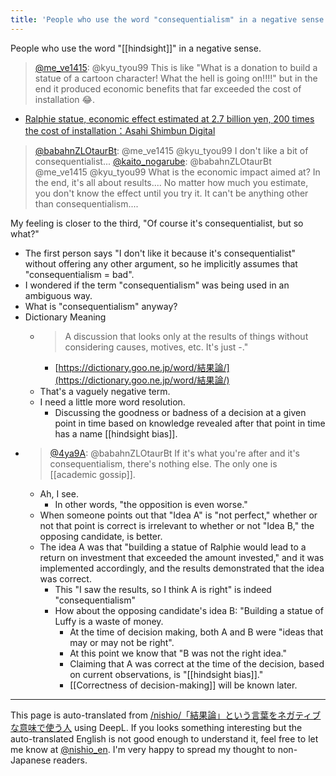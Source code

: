 ```yaml
---
title: 'People who use the word "consequentialism" in a negative sense.'
---
```


People who use the word "[[hindsight]]" in a negative sense.

> [@me_ve1415](https://twitter.com/me_ve1415/status/1562418012270956547?s=21&t=SsD6OxJWLsuXkBPtQd36sA): @kyu_tyou99 This is like "What is a donation to build a statue of a cartoon character! What the hell is going on!!!!" but in the end it produced economic benefits that far exceeded the cost of installation 😂.
- [Ralphie statue, economic effect estimated at 2.7 billion yen, 200 times the cost of installation：Asahi Shimbun Digital](https://www.asahi.com/sp/articles/ASN9K6SNYN9HTLVB00G.html)
> [@babahnZLOtaurBt](https://twitter.com/babahnZLOtaurBt/status/1562449930433998850): @me_ve1415 @kyu_tyou99 I don't like a bit of consequentialist...
> [@kaito_nogarube](https://twitter.com/kaito_nogarube/status/1562472871540056065): @babahnZLOtaurBt @me_ve1415 @kyu_tyou99 What is the economic impact aimed at? In the end, it's all about results.... No matter how much you estimate, you don't know the effect until you try it. It can't be anything other than consequentialism....

My feeling is closer to the third, "Of course it's consequentialist, but so what?"
- The first person says "I don't like it because it's consequentialist" without offering any other argument, so he implicitly assumes that "consequentialism = bad".
- I wondered if the term "consequentialism" was being used in an ambiguous way.
- What is "consequentialism" anyway?
- Dictionary Meaning
    - > A discussion that looks only at the results of things without considering causes, motives, etc. It's just -."
        - [https://dictionary.goo.ne.jp/word/結果論/](https://dictionary.goo.ne.jp/word/結果論/)
    - That's a vaguely negative term.
    - I need a little more word resolution.
        - Discussing the goodness or badness of a decision at a given point in time based on knowledge revealed after that point in time has a name [[hindsight bias]].
- > [@4ya9A](https://twitter.com/4ya9A/status/1562567421244092416?s=20&t=sEoBjf6sQQM1FNbZXA5NPg): @babahnZLOtaurBt If it's what you're after and it's consequentialism, there's nothing else. The only one is [[academic gossip]].
    - Ah, I see.
        - In other words, "the opposition is even worse."
    - When someone points out that "Idea A" is "not perfect," whether or not that point is correct is irrelevant to whether or not "Idea B," the opposing candidate, is better.
    - The idea A was that "building a statue of Ralphie would lead to a return on investment that exceeded the amount invested," and it was implemented accordingly, and the results demonstrated that the idea was correct.
        - This "I saw the results, so I think A is right" is indeed "consequentialism"
        - How about the opposing candidate's idea B: "Building a statue of Luffy is a waste of money.
            - At the time of decision making, both A and B were "ideas that may or may not be right".
            - At this point we know that "B was not the right idea."
            - Claiming that A was correct at the time of the decision, based on current observations, is "[[hindsight bias]]."
            - [[Correctness of decision-making]] will be known later.

---
This page is auto-translated from [/nishio/「結果論」という言葉をネガティブな意味で使う人](https://scrapbox.io/nishio/「結果論」という言葉をネガティブな意味で使う人) using DeepL. If you looks something interesting but the auto-translated English is not good enough to understand it, feel free to let me know at [@nishio_en](https://twitter.com/nishio_en). I'm very happy to spread my thought to non-Japanese readers.